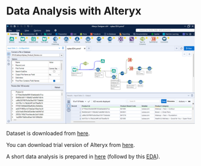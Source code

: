 # Data Analysis with Alteryx

![](alteryx.png?raw=true)

Dataset is downloaded from [here](https://www.kaggle.com/datasets/susant4learning/nykaacosmeticsproductsreview2021).

You can download trial version of Alteryx from [here](https://www.alteryx.com/designer-trial/free-trial-alteryx).

A short data analysis is prepared in [here](nykaa%20EDA.yxmd) (followd by this [EDA](https://www.kaggle.com/code/abhinandanroul/nykaa-cosmetics-review)).